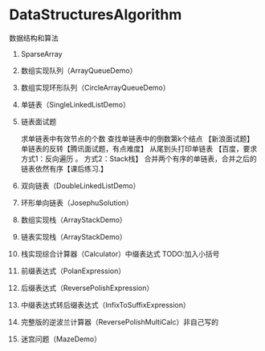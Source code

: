 # DataStructuresAlgorithm
数据结构和算法

1. SparseArray

2. 数组实现队列（ArrayQueueDemo）

3. 数组实现环形队列（CircleArrayQueueDemo）

4. 单链表（SingleLinkedListDemo）

5. 链表面试题

    求单链表中有效节点的个数
    查找单链表中的倒数第k个结点 【新浪面试题】
    单链表的反转【腾讯面试题，有点难度】
    从尾到头打印单链表 【百度，要求方式1：反向遍历 。 方式2：Stack栈】
    合并两个有序的单链表，合并之后的链表依然有序【课后练习.】

5. 双向链表（DoubleLinkedListDemo）

6. 环形单向链表（JosephuSolution）

7. 数组实现栈（ArrayStackDemo）

7. 链表实现栈（ArrayStackDemo）

8. 栈实现综合计算器（Calculator）中缀表达式
    TODO:加入小括号
9. 前缀表达式（PolanExpression）

10. 后缀表达式（ReversePolishExpression）

11. 中缀表达式转后缀表达式（InfixToSuffixExpression）

12. 完整版的逆波兰计算器（ReversePolishMultiCalc）非自己写的

13. 迷宫问题（MazeDemo）

